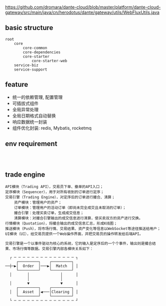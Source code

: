 https://github.com/dromara/dante-cloud/blob/master/platform/dante-cloud-gateway/src/main/java/cn/herodotus/dante/gateway/utils/WebFluxUtils.java
## basic structure

```
root
    core
        core-common
        core-dependencies
        core-starter
            core-starter-web
    service-biz
    service-support
```


## feature

- 统一的依赖管理, 配置管理
- 可插拔式组件
- 全局异常处理
- 全局日期格式自动替换
- 响应数据统一封装
- 组件优化封装: redis, Mybatis, rocketmq

## env requirement

```shell



```

## trade engine

```
API模块（Trading API），交易员下单、撤单的API入口；
定序模块（Sequencer），用于对所有收到的订单进行定序；
交易引擎（Trading Engine），对定序后的订单进行撮合、清算；
    资产模块：管理用户的资产；
    订单模块：管理用户的活动订单（即尚未完全成交且未取消的订单）；
    撮合引擎：处理买卖订单，生成成交信息；
    清算模块：对撮合引擎输出的成交信息进行清算，使买卖双方的资产进行交换。
行情模块（Quotation），将撮合输出的成交信息汇总，形成K线图；
推送模块（Push），将市场行情、交易结果、资产变化等信息以WebSocket等途径推送给用户；
UI模块（UI），给交易员提供一个Web操作界面，并把交易员的操作转发给后端API。

交易引擎是一个以事件驱动为核心的系统，它的输入是定序后的一个个事件，输出则是撮合结果、市场行情等数据。交易引擎内部各模块关系如下：

  ┌ ─ ─ ─ ─ ─ ─ ─ ─ ─ ─ ─ ─ ─ ─ ┐
     ┌─────────┐    ┌─────────┐
──┼─▶│  Order  │───▶│  Match  │ │
     └─────────┘    └─────────┘
  │       │              │      │
          │              │
  │       ▼              ▼      │
     ┌─────────┐    ┌─────────┐
  │  │  Asset  │◀───│Clearing │ │
     └─────────┘    └─────────┘
  └ ─ ─ ─ ─ ─ ─ ─ ─ ─ ─ ─ ─ ─ ─ ┘

```
